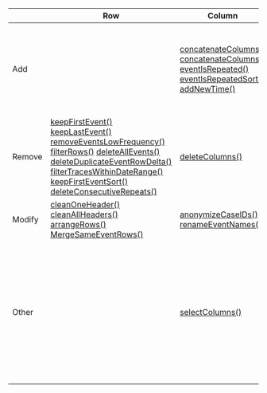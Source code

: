 |  | Row | Column | Trace | Other |
| --- | --- | --- | --- | --- |
| Add |  | [concatenateColumns()](./APIs/concatenateColumns.md) [concatenateColumns()](./APIs/concatenateColumns.md) [eventIsRepeated()](./APIs/eventIsRepeated.md) [eventIsRepeatedSort()](./APIs/eventIsRepeatedSort.md) [addNewTime()](./APIs/addNewTime.md) | [deleteTraceLengthLessThan()](./APIs/deleteTraceLengthLessThan.md) [deleteTruncatedTracesStart()](./APIs/deleteTruncatedTracesStart.md) [deleteTruncatedTracesEndSort()](./APIs/deleteTruncatedTracesEndSort.md) [deleteTruncatedTracesEnd()](./APIs/deleteTruncatedTracesEnd.md) [deleteTruncatedTracesEndSort()](./APIs/deleteTruncatedTracesEndSort.md) [deleteTruncatedTracesEnd()](./APIs/deleteTruncatedTracesEnd.md) [deleteTruncatedTracesEndSort()](./APIs/deleteTruncatedTracesEndSort.md) [deleteTracesWithTimeLess()](./APIs/deleteTracesWithTimeLess.md) [deleteTracesWithTimeLessSort()](./APIs/deleteTracesWithTimeLessSort.md) |  |
| Remove | [keepFirstEvent()](./APIs/keepFirstEvent.md) [keepLastEvent()](./APIs/keepLastEvent.md) [removeEventsLowFrequency()](./APIs/removeEventsLowFrequency.md) [filterRows()](./APIs/filterRows.md) [deleteAllEvents()](./APIs/deleteAllEvents.md) [deleteDuplicateEventRowDelta()](./APIs/deleteDuplicateEventRowsDelta.md) [filterTracesWithinDateRange()](./APIs/filterTracesWithinDateRange.md) [keepFirstEventSort()](./APIs/keepFirstEventSort.md) [deleteConsecutiveRepeats()](./APIs/deleteConsecutiveRepeats.md) | [deleteColumns()](./APIs/deleteColumns.md) |  |  |
| Modify | [cleanOneHeader()](./APIs/cleanOneHeader.md) [cleanAllHeaders()](./APIs/cleanAllHeaders.md) [arrangeRows()](./APIs/sortRows.md) [MergeSameEventRows()](./APIs/MergeSameEventRows.md) | [anonymizeCaseIDs()](./APIs/anonymizeCaseIDs.md) [renameEventNames()](./APIs/renameEventNames.md) |  | [cleanText()](./APIs/cleanText.md) |
| Other |  | [selectColumns()](./APIs/selectColnmns.md) |  | [readCSV()](./APIs/readCSV.md) [readExcel()](./APIs/readExcel.md) [readPanda()](./APIs/readPanda.md) [transposeColumnsToEventLog()](./APIs/transposeColumnsToEventLog.md) [writeCSV()](./APIs/writeCSV.md) [getCluster()](./APIs/getCluster.md) [getCluster()](./APIs/getCluster.md) [getEventLogEndEvents()](./APIs/getEventLogEndEvents.md) [getEventLogStartEvents()](./APIs/getEventLogStartEvents.md) [getEventLogStats()](./APIs/getEventLogStats.md) [getOptimalClustering()](./APIs/getOptimalClustering.md) [getSimilarEvent()](./APIs/getSimilarEvent.md) [getTimeFrameCount()](./APIs/getTimeFrameCount.md) [getToEventLog()](./APIs/getToEventLog.md) [getTraceDurations()](./APIs/getTraceDurations.md) [getEncodedTraceLog()](./APIs/getEncodedTraceLog.md) |
